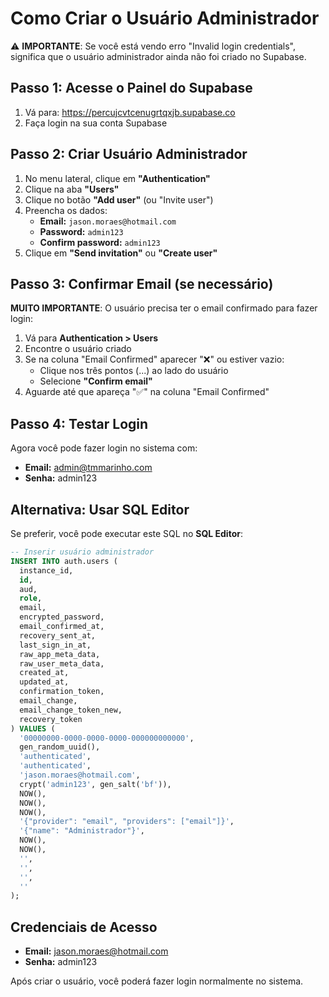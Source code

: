 # Como Criar o Usuário Administrador

⚠️ **IMPORTANTE**: Se você está vendo erro "Invalid login credentials", significa que o usuário administrador ainda não foi criado no Supabase.

## Passo 1: Acesse o Painel do Supabase

1. Vá para: https://percujcvtcenugrtqxjb.supabase.co
2. Faça login na sua conta Supabase

## Passo 2: Criar Usuário Administrador

1. No menu lateral, clique em **"Authentication"**
2. Clique na aba **"Users"**
3. Clique no botão **"Add user"** (ou "Invite user")
4. Preencha os dados:
   - **Email:** `jason.moraes@hotmail.com`
   - **Password:** `admin123`
   - **Confirm password:** `admin123`
5. Clique em **"Send invitation"** ou **"Create user"**

## Passo 3: Confirmar Email (se necessário)

**MUITO IMPORTANTE**: O usuário precisa ter o email confirmado para fazer login:

1. Vá para **Authentication > Users**
2. Encontre o usuário criado
3. Se na coluna "Email Confirmed" aparecer "❌" ou estiver vazio:
   - Clique nos três pontos (...) ao lado do usuário
   - Selecione **"Confirm email"**
4. Aguarde até que apareça "✅" na coluna "Email Confirmed"

## Passo 4: Testar Login

Agora você pode fazer login no sistema com:
- **Email:** admin@tmmarinho.com
- **Senha:** admin123

## Alternativa: Usar SQL Editor

Se preferir, você pode executar este SQL no **SQL Editor**:

```sql
-- Inserir usuário administrador
INSERT INTO auth.users (
  instance_id,
  id,
  aud,
  role,
  email,
  encrypted_password,
  email_confirmed_at,
  recovery_sent_at,
  last_sign_in_at,
  raw_app_meta_data,
  raw_user_meta_data,
  created_at,
  updated_at,
  confirmation_token,
  email_change,
  email_change_token_new,
  recovery_token
) VALUES (
  '00000000-0000-0000-0000-000000000000',
  gen_random_uuid(),
  'authenticated',
  'authenticated',
  'jason.moraes@hotmail.com',
  crypt('admin123', gen_salt('bf')),
  NOW(),
  NOW(),
  NOW(),
  '{"provider": "email", "providers": ["email"]}',
  '{"name": "Administrador"}',
  NOW(),
  NOW(),
  '',
  '',
  '',
  ''
);
```

## Credenciais de Acesso

- **Email:** jason.moraes@hotmail.com
- **Senha:** admin123

Após criar o usuário, você poderá fazer login normalmente no sistema.